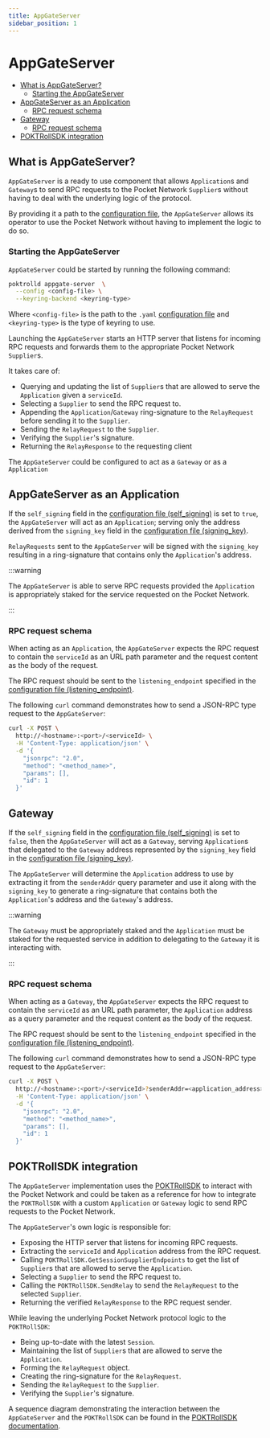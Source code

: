 ```yaml
---
title: AppGateServer
sidebar_position: 1
---
```


# AppGateServer <!-- omit in toc -->

- [What is AppGateServer?](#what-is-appgateserver)
  - [Starting the AppGateServer](#starting-the-appgateserver)
- [AppGateServer as an Application](#appgateserver-as-an-application)
  - [RPC request schema](#rpc-request-schema)
- [Gateway](#gateway)
  - [RPC request schema](#rpc-request-schema-1)
- [POKTRollSDK integration](#poktrollsdk-integration)

## What is AppGateServer?

`AppGateServer` is a ready to use component that allows `Application`s and
`Gateway`s to send RPC requests to the Pocket Network `Supplier`s without having
to deal with the underlying logic of the protocol.

By providing it a path to the [configuration file](configs/appgate_server_config.md),
the `AppGateServer` allows its operator to use the Pocket Network without having
to implement the logic to do so.

### Starting the AppGateServer

`AppGateServer` could be started by running the following command:

```bash
poktrolld appgate-server  \
  --config <config-file> \
  --keyring-backend <keyring-type>
```

Where `<config-file>` is the path to the `.yaml` [configuration file](configs/appgate_server_config.md)
and `<keyring-type>` is the type of keyring to use.

Launching the `AppGateServer` starts an HTTP server that listens for incoming
RPC requests and forwards them to the appropriate Pocket Network `Supplier`s.

It takes care of:
- Querying and updating the list of `Supplier`s that are allowed to serve the
`Application` given a `serviceId`.
- Selecting a `Supplier` to send the RPC request to.
- Appending the `Application`/`Gateway` ring-signature to the `RelayRequest`
before sending it to the `Supplier`.
- Sending the `RelayRequest` to the `Supplier`.
- Verifying the `Supplier`'s signature.
- Returning the `RelayResponse` to the requesting client

The `AppGateServer` could be configured to act as a `Gateway` or as a `Application`

## AppGateServer as an Application

If the `self_signing` field in the
[configuration file (self_signing)](configs/appgate_server_config.md#self_signing)
is set to `true`, the `AppGateServer` will act as an `Application`; serving only
the address derived from the `signing_key` field in the
[configuration file (signing_key)](configs/appgate_server_config.md#signing_key).

`RelayRequests` sent to the `AppGateServer` will be signed with the `signing_key`
resulting in a ring-signature that contains only the `Application`'s address.

:::warning

The `AppGateServer` is able to serve RPC requests provided the `Application`
is appropriately staked for the service requested on the Pocket Network.

:::

### RPC request schema

When acting as an `Application`, the `AppGateServer` expects the RPC request to
contain the `serviceId` as an URL path parameter and the request content as
the body of the request.

The RPC request should be sent to the `listening_endpoint` specified in the
[configuration file (listening_endpoint)](configs/appgate_server_config.md#listening_endpoint).

The following `curl` command demonstrates how to send a JSON-RPC type request
to the `AppGateServer`:

```bash
curl -X POST \
  http://<hostname>:<port>/<serviceId> \
  -H 'Content-Type: application/json' \
  -d '{
    "jsonrpc": "2.0",
    "method": "<method_name>",
    "params": [],
    "id": 1
  }'
```

## Gateway

If the `self_signing` field in the
[configuration file (self_signing)](configs/appgate_server_config.md#self_signing)
is set to `false`, then the `AppGateServer` will act as a `Gateway`, serving
`Application`s that delegated to the `Gateway` address represented by the
`signing_key` field in the
[configuration file (signing_key)](configs/appgate_server_config.md#signing_key).

The `AppGateServer` will determine the `Application` address to use by extracting it
from the `senderAddr` query parameter and use it along with the `signing_key` to
generate a ring-signature that contains both the `Application`'s address and the
`Gateway`'s address.

:::warning

The `Gateway` must be appropriately staked and the `Application` must be staked
for the requested service in addition to delegating to the `Gateway` it is
interacting with.

:::

### RPC request schema

When acting as a `Gateway`, the `AppGateServer` expects the RPC request to
contain the `serviceId` as an URL path parameter, the `Application` address as
a query parameter and the request content as the body of the request.

The RPC request should be sent to the `listening_endpoint` specified in the
[configuration file (listening_endpoint)](configs/appgate_server_config.md#listening_endpoint).

The following `curl` command demonstrates how to send a JSON-RPC type request
to the `AppGateServer`:

```bash
curl -X POST \
  http://<hostname>:<port>/<serviceId>?senderAddr=<application_address> \
  -H 'Content-Type: application/json' \
  -d '{
    "jsonrpc": "2.0",
    "method": "<method_name>",
    "params": [],
    "id": 1
  }'
```

## POKTRollSDK integration

The `AppGateServer` implementation uses the [POKTRollSDK](packages/pkg/sdk/sdk.md) to
interact with the Pocket Network and could be taken as a reference for how to
integrate the `POKTRollSDK` with a custom `Application` or `Gateway` logic to send
RPC requests to the Pocket Network.

The `AppGateServer`'s own logic is responsible for:
- Exposing the HTTP server that listens for incoming RPC requests.
- Extracting the `serviceId` and `Application` address from the RPC request.
- Calling `POKTRollSDK.GetSessionSupplierEndpoints` to get the list of `Supplier`s
that are allowed to serve the `Application`.
- Selecting a `Supplier` to send the RPC request to.
- Calling the `POKTRollSDK.SendRelay` to send the `RelayRequest` to the selected
`Supplier`.
- Returning the verified `RelayResponse` to the RPC request sender.

While leaving the underlying Pocket Network protocol logic to the `POKTRollSDK`:
- Being up-to-date with the latest `Session`.
- Maintaining the list of `Supplier`s that are allowed to serve the `Application`.
- Forming the `RelayRequest` object.
- Creating the ring-signature for the `RelayRequest`.
- Sending the `RelayRequest` to the `Supplier`.
- Verifying the `Supplier`'s signature.

A sequence diagram demonstrating the interaction between the `AppGateServer` and
the `POKTRollSDK` can be found in the [POKTRollSDK documentation](packages/pkg/sdk/sdk.md#poktrollsdk-sequence-diagram).